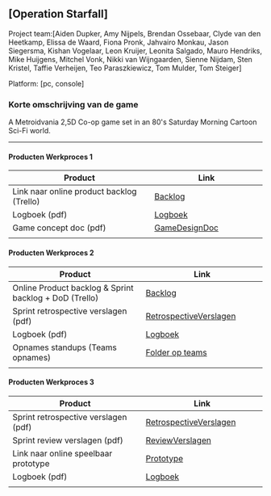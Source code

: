 ## [Operation Starfall]
Project team:[Aiden Dupker, Amy Nijpels, Brendan Ossebaar, Clyde van den Heetkamp, Elissa de Waard, Fiona Pronk, Jahvairo Monkau, Jason Siegersma, Kishan Vogelaar, Leon Kruijer, Leonita Salgado, Mauro Hendriks, Mike Huijgens, Mitchel Vonk, Nikki van Wijngaarden, Sienne Nijdam, Sten Kristel, Taffie Verheijen, Teo Paraszkiewicz, Tom Mulder, Tom Steiger]

Platform:
[pc, console]

### Korte omschrijving van de game
A Metroidvania 2,5D Co-op game set in an 80's Saturday Morning Cartoon Sci-Fi world.

---
#### Producten Werkproces 1
| Product  | Link |
| ------ |  ------ |
| Link naar online product backlog (Trello) | [Backlog]
| Logboek (pdf)                             | [Logboek]
| Game concept doc (pdf)                    | [GameDesignDoc]
|<img width=500/>|<img width=300/>|
   
#### Producten Werkproces 2
| Product  | Link |
| ------ |  ------ |
| Online Product backlog & Sprint backlog + DoD (Trello)    | [Backlog]
| Sprint retrospective verslagen (pdf)                      | [RetrospectiveVerslagen]
| Logboek (pdf)                                             | [Logboek]
| Opnames standups (Teams opnames)                          | [Folder op teams]
|<img width=500/>|<img width=300/>|
   
#### Producten Werkproces 3
| Product  | Link |
| ------ |  ------ |
| Sprint retrospective verslagen (pdf)  | [RetrospectiveVerslagen]
| Sprint review verslagen (pdf)         | [ReviewVerslagen]
| Link naar online speelbaar prototype  | [Prototype]
| Logboek (pdf)                         | [Logboek]
|<img width=500/>|<img width=300/>|

   [Backlog]: <https://trello.com/b/gVEjIPgv/operation-starfall-product-backlog>
   [Logboek]: <https://mediacollegeamsterdam.sharepoint.com/:w:/r/teams/K-F3M8BOHLOGame-AgileGameProductie/Gedeelde%20documenten/General/Logboek.docx?d=w4702047a93c84fe49744dbac1c82bf72&csf=1&web=1&e=ClT9T4>
   [GameDesignDoc]: <https://docs.google.com/presentation/d/1SStOahchGxYaxwAIT60-1cJA8DK1BBRmz6APg9fc_Mk/edit#slide=id.p>
   [ReviewVerslagen]: <https://mediacollegeamsterdam.sharepoint.com/:w:/r/teams/K-F3M8BOHLOGame-AgileGameProductie/Gedeelde%20documenten/General/SprintReview23.docx?d=wb0fee4648eee4846804a91ea3556f915&csf=1&web=1&e=eedLLf>
   [Prototype]: <https://www.mijnmytheprototype.nl>
   [Folder op teams]: <https://mediacollegeamsterdam.sharepoint.com/:f:/r/teams/K-F3M8BOHLOGame-AgileGameProductie/Gedeelde%20documenten/General/Standup?csf=1&web=1&e=YcIdvh>
   [RetrospectiveVerslagen]: <https://mediacollegeamsterdam.sharepoint.com/:f:/r/teams/K-F3M8BOHLOGame-AgileGameProductie/Gedeelde%20documenten/General/retrospective?csf=1&web=1&e=iBdPPR>
   
